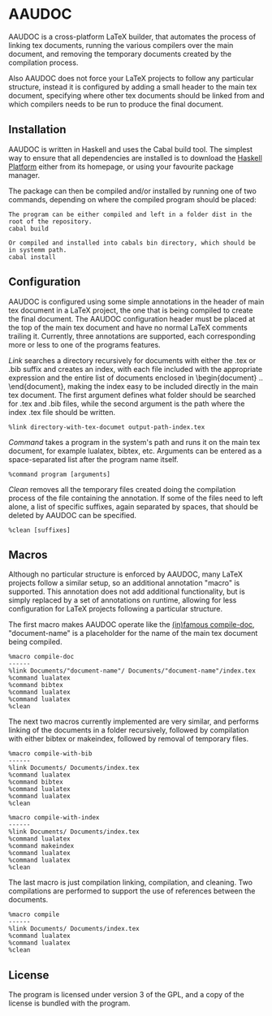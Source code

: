 AAUDOC
======
AAUDOC is a cross-platform LaTeX builder, that automates the process of linking tex documents, running the various compilers over the main document, and removing the temporary documents created by the compilation process.

Also AAUDOC does not force your LaTeX projects to follow any particular structure, instead it is configured by adding a small header to the main tex document, specifying where other tex documents should be linked from and which compilers needs to be run to produce the final document.

Installation
------------
AAUDOC is written in Haskell and uses the Cabal build tool. The simplest way to ensure that all dependencies are installed is to download the [Haskell Platform](http://www.haskell.org/platform/) either from its homepage, or using your favourite package manager.

The package can then be compiled and/or installed by running one of two commands, depending on where the compiled program should be placed:
```
The program can be either compiled and left in a folder dist in the root of the repository.
cabal build

Or compiled and installed into cabals bin directory, which should be in systemm path.
cabal install
```

Configuration
-------------
AAUDOC is configured using some simple annotations in the header of main tex document in a LaTeX project, the one that is being compiled to create the final document. The AAUDOC configuration header must be placed at the top of the main tex document and have no normal LaTeX comments trailing it. Currently, three annotations are supported, each corresponding more or less to one of the programs features.

*Link* searches a directory recursively for documents with either the .tex or .bib suffix and creates an index, with each file included with the appropriate expression and the entire list of documents enclosed in \begin{document} .. \end{document}, making the index easy to be included directly in the main tex document. The first argument defines what folder should be searched for .tex and .bib files, while the second argument is the path where the index .tex file should be written.
```
%link directory-with-tex-documet output-path-index.tex
```

*Command* takes a program in the system's path and runs it on the main tex document, for example lualatex, bibtex, etc. Arguments can be entered as a space-separated list after the program name itself.
```
%command program [arguments]
```

*Clean* removes all the temporary files created doing the compilation process of the file containing the annotation. If some of the files need to left alone, a list of specific suffixes, again separated by spaces, that should be deleted by AAUDOC can be specified.
```
%clean [suffixes]
```

Macros
------
Although no particular structure is enforced by AAUDOC, many LaTeX projects follow a similar setup, so an additional annotation "macro" is supported. This annotation does not add additional functionality, but is simply replaced by a set of annotations on runtime, allowing for less configuration for LaTeX projects following a particular structure.

The first macro makes AAUDOC operate like the [(in)famous compile-doc](https://github.com/dhil/compile-doc), "document-name" is a placeholder for the name of the main tex document being compiled.
```
%macro compile-doc
------
%link Documents/"document-name"/ Documents/"document-name"/index.tex
%command lualatex
%command bibtex
%command lualatex
%command lualatex
%clean
```

The next two macros currently implemented are very similar, and performs linking of the documents in a folder recursively, followed by compilation with either bibtex or makeindex, followed by removal of temporary files.
```
%macro compile-with-bib
------
%link Documents/ Documents/index.tex
%command lualatex
%command bibtex
%command lualatex
%command lualatex
%clean
```
```
%macro compile-with-index
------
%link Documents/ Documents/index.tex
%command lualatex
%command makeindex
%command lualatex
%command lualatex
%clean
```

The last macro is just compilation linking, compilation, and cleaning. Two compilations are performed to support the use of references between the documents.
```
%macro compile
------
%link Documents/ Documents/index.tex
%command lualatex
%command lualatex
%clean
```

License
-------
The program is licensed under version 3 of the GPL, and a copy of the license is bundled with the program.

